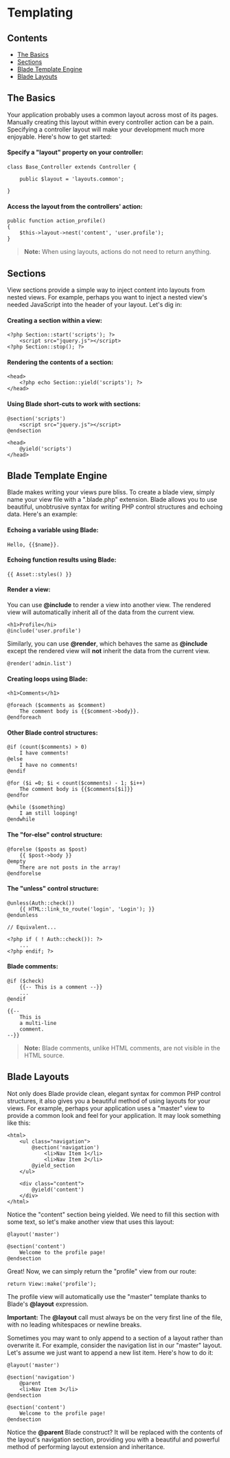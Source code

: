 # Templating

## Contents

- [The Basics](#the-basics)
- [Sections](#sections)
- [Blade Template Engine](#blade-template-engine)
- [Blade Layouts](#blade-layouts)

<a name="the-basics"></a>
## The Basics

Your application probably uses a common layout across most of its pages. Manually creating this layout within every controller action can be a pain. Specifying a controller layout will make your development much more enjoyable. Here's how to get started:

#### Specify a "layout" property on your controller:

	class Base_Controller extends Controller {

		public $layout = 'layouts.common';

	}

#### Access the layout from the controllers' action:

	public function action_profile()
	{
		$this->layout->nest('content', 'user.profile');
	}

> **Note:** When using layouts, actions do not need to return anything.

<a name="sections"></a>
## Sections

View sections provide a simple way to inject content into layouts from nested views. For example, perhaps you want to inject a nested view's needed JavaScript into the header of your layout. Let's dig in:

#### Creating a section within a view:

	<?php Section::start('scripts'); ?>
		<script src="jquery.js"></script>
	<?php Section::stop(); ?>

#### Rendering the contents of a section:

	<head>
		<?php echo Section::yield('scripts'); ?>
	</head>

#### Using Blade short-cuts to work with sections:

	@section('scripts')
		<script src="jquery.js"></script>
	@endsection

	<head>
		@yield('scripts')
	</head>

<a name="blade-template-engine"></a>
## Blade Template Engine

Blade makes writing your views pure bliss. To create a blade view, simply name your view file with a ".blade.php" extension. Blade allows you to use beautiful, unobtrusive syntax for writing PHP control structures and echoing data. Here's an example:

#### Echoing a variable using Blade:

	Hello, {{$name}}.

#### Echoing function results using Blade:

	{{ Asset::styles() }}

#### Render a view:

You can use **@include** to render a view into another view. The rendered view will automatically inherit all of the data from the current view.

	<h1>Profile</hi>
	@include('user.profile')

Similarly, you can use **@render**, which behaves the same as **@include** except the rendered view will **not** inherit the data from the current view.

	@render('admin.list')

#### Creating loops using Blade:

	<h1>Comments</h1>

	@foreach ($comments as $comment)
		The comment body is {{$comment->body}}.
	@endforeach

#### Other Blade control structures:

	@if (count($comments) > 0)
		I have comments!
	@else
		I have no comments!
	@endif

	@for ($i =0; $i < count($comments) - 1; $i++)
		The comment body is {{$comments[$i]}}
	@endfor

	@while ($something)
		I am still looping!
	@endwhile

#### The "for-else" control structure:

	@forelse ($posts as $post)
		{{ $post->body }}
	@empty
		There are not posts in the array!
	@endforelse

<a name="blade-unless"></a>
#### The "unless" control structure:

	@unless(Auth::check())
		{{ HTML::link_to_route('login', 'Login'); }}
	@endunless

	// Equivalent...

	<?php if ( ! Auth::check()): ?>
		...
	<?php endif; ?>

<a name="blade-comments"></a>
#### Blade comments:

	@if ($check)
		{{-- This is a comment --}}
		...
	@endif
	
	{{--
		This is
		a multi-line
		comment.
	--}}

> **Note:** Blade comments, unlike HTML comments, are not visible in the HTML source.

<a name="blade-layouts"></a>
## Blade Layouts

Not only does Blade provide clean, elegant syntax for common PHP control structures, it also gives you a beautiful method of using layouts for your views. For example, perhaps your application uses a "master" view to provide a common look and feel for your application. It may look something like this:

	<html>
		<ul class="navigation">
			@section('navigation')
				<li>Nav Item 1</li>
				<li>Nav Item 2</li>
			@yield_section
		</ul>

		<div class="content">
			@yield('content')
		</div>
	</html>

Notice the "content" section being yielded. We need to fill this section with some text, so let's make another view that uses this layout:

	@layout('master')

	@section('content')
		Welcome to the profile page!
	@endsection

Great! Now, we can simply return the "profile" view from our route:

	return View::make('profile');

The profile view will automatically use the "master" template thanks to Blade's **@layout** expression.

**Important:** The **@layout** call must always be on the very first line of the file, with no leading whitespaces or newline breaks.

Sometimes you may want to only append to a section of a layout rather than overwrite it. For example, consider the navigation list in our "master" layout. Let's assume we just want to append a new list item. Here's how to do it:

	@layout('master')

	@section('navigation')
		@parent
		<li>Nav Item 3</li>
	@endsection

	@section('content')
		Welcome to the profile page!
	@endsection

Notice the **@parent** Blade construct? It will be replaced with the contents of the layout's navigation section, providing you with a beautiful and powerful method of performing layout extension and inheritance.
